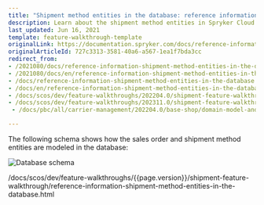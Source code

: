 ```yaml
---
title: "Shipment method entities in the database: reference information"
description: Learn about the shipment method entities in Spryker Cloud Commerce OS, and explore how they are stored and related in the database for efficient carrier management.
last_updated: Jun 16, 2021
template: feature-walkthrough-template
originalLink: https://documentation.spryker.com/docs/reference-information-shipment-method-entities-in-the-database
originalArticleId: 727c3313-3581-40a6-a567-1ea1f7bda3cc
redirect_from:
- /2021080/docs/reference-information-shipment-method-entities-in-the-database
- /2021080/docs/en/reference-information-shipment-method-entities-in-the-database
- /docs/reference-information-shipment-method-entities-in-the-database
- /docs/en/reference-information-shipment-method-entities-in-the-database
- /docs/scos/dev/feature-walkthroughs/202204.0/shipment-feature-walkthrough/reference-information-shipment-method-entities-in-the-database.html
- /docs/scos/dev/feature-walkthroughs/202311.0/shipment-feature-walkthrough/reference-information-shipment-method-entities-in-the-database.html
 - /docs/pbc/all/carrier-management/202204.0/base-shop/domain-model-and-relationships/shipment-method-entities-in-the-database-reference-information.html

---
```


The following schema shows how the sales order and shipment method entities are modeled in the database:

![Database schema](https://spryker.s3.eu-central-1.amazonaws.com/docs/Features/Shipment/Shipment+Overview/shipment-database-schema.png)

/docs/scos/dev/feature-walkthroughs/{{page.version}}/shipment-feature-walkthrough/reference-information-shipment-method-entities-in-the-database.html